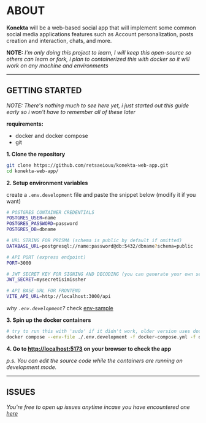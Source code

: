 # ABOUT

**Konekta** will be a web-based social app that will implement some common social media applications features such as Account personalization, posts creation and interaction, chats, and more.

**NOTE:**
_I'm only doing this project to learn, I will keep this open-source so others can learn or fork, i plan to containerized this with docker so it will work on any machine and environments_

---

## GETTING STARTED

_NOTE: There's nothing much to see here yet, i just started out this guide early so i won't have to remember all of these later_

**requirements:**

- docker and docker compose
- git

**1. Clone the repository**

```bash
git clone https://github.com/retsaeiouu/konekta-web-app.git
cd konekta-web-app/
```

**2. Setup environment variables**

create a `.env.development` file and paste the snippet below (modify it if you want)

```bash
# POSTGRES CONTAINER CREDENTIALS
POSTGRES_USER=name
POSTGRES_PASSWORD=password
POSTGRES_DB=dbname

# URL STRING FOR PRISMA (schema is public by default if omitted)
DATABASE_URL=postgresql://name:password@db:5432/dbname?schema=public

# API PORT (express endpoint)
PORT=3000

# JWT SECRET KEY FOR SIGNING AND DECODING (you can generate your own secrets here if u want: https://jwtsecret.com/generate)
JWT_SECRET=mysecretisimissher

# API BASE URL FOR FRONTEND
VITE_API_URL=http://localhost:3000/api
```

_why `.env.development`?_ check [env-sample](https://github.com/retsaeiouu/konekta-web-app/blob/main/.env-sample)

**3. Spin up the docker containers**

```bash
# try to run this with 'sudo' if it didn't work, older version uses docker-compose.
docker compose --env-file ./.env.development -f docker-compose.yml -f docker-compose.development.yml up -d
```

**4. Go to [http://localhost:5173](http://localhost:5173) on your browser to check the app**

_p.s. You can edit the source code while the containers are running on development mode._

---

## ISSUES

_You're free to open up issues anytime incase you have encountered one [here](https://github.com/retsaeiouu/konekta-web-app/issues)_
